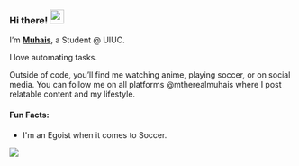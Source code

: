 ### Hi there! <img src="https://emojis.slackmojis.com/emojis/images/1536351075/4594/blob-wave.gif" width="25"/>

I’m [**Muhais**](https://muhais.org), a Student @ UIUC.

I love automating tasks.

Outside of code, you’ll find me watching anime, playing soccer, or on social media. You can follow me on all platforms @mtherealmuhais where I post relatable content and my lifestyle.
#### Fun Facts:

* I'm an Egoist when it comes to Soccer.


 <a href="https://github.com/anuraghazra/github-readme-stats"><img align="center" src="https://github-readme-stats.vercel.app/api/top-langs/?username=MONNK-CODE&theme=github_dark&layout=compact&hide_border=true" /></a>




